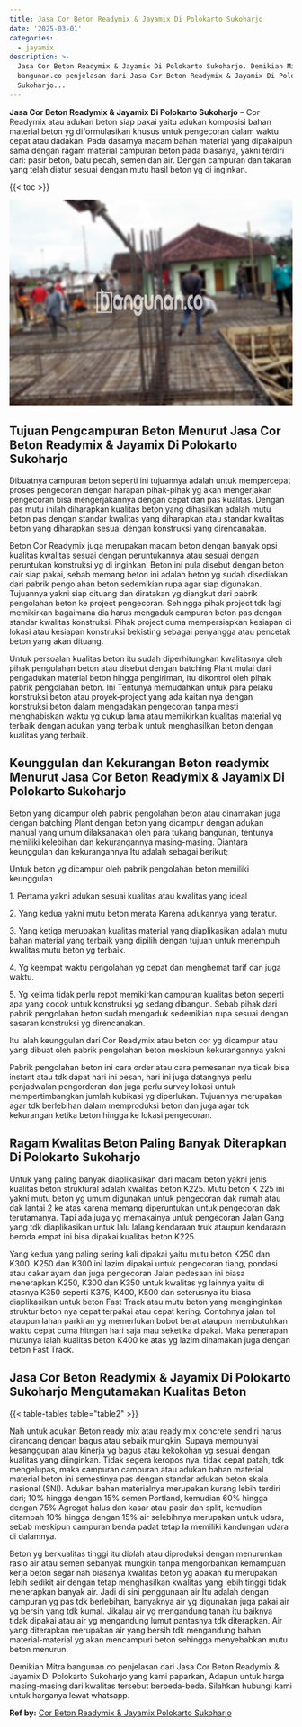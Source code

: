 ```yaml
---
title: Jasa Cor Beton Readymix & Jayamix Di Polokarto Sukoharjo
date: '2025-03-01'
categories:
  - jayamix
description: >-
  Jasa Cor Beton Readymix & Jayamix Di Polokarto Sukoharjo. Demikian Mitra
  bangunan.co penjelasan dari Jasa Cor Beton Readymix & Jayamix Di Polokarto
  Sukoharjo...
---
```


**Jasa Cor Beton Readymix & Jayamix Di Polokarto Sukoharjo** – Cor Readymix atau adukan beton siap pakai yaitu adukan komposisi bahan material beton yg diformulasikan khusus untuk pengecoran dalam waktu cepat atau dadakan. Pada dasarnya macam bahan material yang dipakaipun sama dengan ragam material campuran beton pada biasanya, yakni terdiri dari: pasir beton, batu pecah, semen dan air. Dengan campuran dan takaran yang telah diatur sesuai dengan mutu hasil beton yg di inginkan.

{{< toc >}}

![Jasa Cor Beton Readymix & Jayamix Di Polokarto Sukoharjo](/images/jasa-cor-readymix-15.png)

## Tujuan Pengcampuran Beton Menurut Jasa Cor Beton Readymix & Jayamix Di Polokarto Sukoharjo

Dibuatnya campuran beton seperti ini tujuannya adalah untuk mempercepat proses pengecoran dengan harapan pihak-pihak yg akan mengerjakan pengecoran bisa mengerjakannya dengan cepat dan pas kualitas. Dengan pas mutu inilah diharapkan kualitas beton yang dihasilkan adalah mutu beton pas dengan standar kwalitas yang diharapkan atau standar kwalitas beton yang diharapkan sesuai dengan konstruksi yang direncanakan.

Beton Cor Readymix juga merupakan macam beton dengan banyak opsi kualitas kwalitas sesuai dengan peruntukannya atau sesuai dengan peruntukan konstruksi yg di inginkan. Beton ini pula disebut dengan beton cair siap pakai, sebab memang beton ini adalah beton yg sudah disediakan dari pabrik pengolahan beton sedemikian rupa agar siap digunakan. Tujuannya yakni siap dituang dan diratakan yg diangkut dari pabrik pengolahan beton ke project pengecoran. Sehingga pihak project tdk lagi memikirkan bagaimana dia harus mengaduk campuran beton pas dengan standar kwalitas konstruksi. Pihak project cuma mempersiapkan kesiapan di lokasi atau kesiapan konstruksi bekisting sebagai penyangga atau pencetak beton yang akan dituang.

Untuk persoalan kualitas beton itu sudah diperhitungkan kwalitasnya oleh pihak pengolahan beton atau disebut dengan batching Plant mulai dari pengadukan material beton hingga pengiriman, itu dikontrol oleh pihak pabrik pengolahan beton. Ini Tentunya memudahkan untuk para pelaku konstruksi beton atau proyek-project yang ada kaitan nya dengan konstruksi beton dalam mengadakan pengecoran tanpa mesti menghabiskan waktu yg cukup lama atau memikirkan kualitas material yg terbaik dengan adukan yang terbaik untuk menghasilkan beton dengan kualitas yang terbaik.

## Keunggulan dan Kekurangan Beton readymix Menurut Jasa Cor Beton Readymix & Jayamix Di Polokarto Sukoharjo

Beton yang dicampur oleh pabrik pengolahan beton atau dinamakan juga dengan batching Plant dengan beton yang dicampur dengan adukan manual yang umum dilaksanakan oleh para tukang bangunan, tentunya memiliki kelebihan dan kekurangannya masing-masing. Diantara keunggulan dan kekurangannya Itu adalah sebagai berikut;

Untuk beton yg dicampur oleh pabrik pengolahan beton memiliki keunggulan

1\. Pertama yakni adukan sesuai kualitas atau kwalitas yang ideal

2\. Yang kedua yakni mutu beton merata Karena adukannya yang teratur.

3\. Yang ketiga merupakan kualitas material yang diaplikasikan adalah mutu bahan material yang terbaik yang dipilih dengan tujuan untuk menempuh kwalitas mutu beton yg terbaik.

4\. Yg keempat waktu pengolahan yg cepat dan menghemat tarif dan juga waktu.

5\. Yg kelima tidak perlu repot memikirkan campuran kualitas beton seperti apa yang cocok untuk konstruksi yg sedang dibangun. Sebab pihak dari pabrik pengolahan beton sudah mengaduk sedemikian rupa sesuai dengan sasaran konstruksi yg direncanakan.

Itu ialah keunggulan dari Cor Readymix atau beton cor yg dicampur atau yang dibuat oleh pabrik pengolahan beton meskipun kekurangannya yakni

Pabrik pengolahan beton ini cara order atau cara pemesanan nya tidak bisa instant atau tdk dapat hari ini pesan, hari ini juga datangnya perlu penjadwalan pengorderan dan juga perlu survey lokasi untuk mempertimbangkan jumlah kubikasi yg diperlukan. Tujuannya merupakan agar tdk berlebihan dalam memproduksi beton dan juga agar tdk kekurangan ketika beton hingga ke lokasi pengecoran.

## Ragam Kwalitas Beton Paling Banyak Diterapkan Di Polokarto Sukoharjo

Untuk yang paling banyak diaplikasikan dari macam beton yakni jenis kualitas beton struktural adalah kwalitas beton K225. Mutu beton K 225 ini yakni mutu beton yg umum digunakan untuk pengecoran dak rumah atau dak lantai 2 ke atas karena memang diperuntukan untuk pengecoran dak terutamanya. Tapi ada juga yg memakainya untuk pengecoran Jalan Gang yang tdk diaplikasikan untuk lalu lalang kendaraan truk ataupun kendaraan beroda empat ini bisa dipakai kualitas beton K225.

Yang kedua yang paling sering kali dipakai yaitu mutu beton K250 dan K300. K250 dan K300 ini lazim dipakai untuk pengecoran tiang, pondasi atau cakar ayam dan juga pengecoran Jalan pedesaan ini biasa menerapkan K250, K300 dan K350 untuk kwalitas yg lainnya yaitu di atasnya K350 seperti K375, K400, K500 dan seterusnya itu biasa diaplikasikan untuk beton Fast Track atau mutu beton yang menginginkan struktur beton nya cepat terpakai atau cepat kering. Contohnya jalan tol ataupun lahan parkiran yg memerlukan bobot berat ataupun membutuhkan waktu cepat cuma hitngan hari saja mau seketika dipakai. Maka penerapan mutunya ialah kualitas beton K400 ke atas yg lazim dinamakan juga dengan beton Fast Track.

## Jasa Cor Beton Readymix & Jayamix Di Polokarto Sukoharjo Mengutamakan Kualitas Beton

{{< table-tables table="table2" >}}

Nah untuk adukan Beton ready mix atau ready mix concrete sendiri harus dirancang dengan bagus atau sebaik mungkin. Supaya mempunyai kesanggupan atau kinerja yg bagus atau kekokohan yg sesuai dengan kualitas yang diinginkan. Tidak segera keropos nya, tidak cepat patah, tdk mengelupas, maka campuran campuran atau adukan bahan material material beton ini semestinya pas dengan standar adukan beton skala nasional (SNI). Adukan bahan materialnya merupakan kurang lebih terdiri dari; 10% hingga dengan 15% semen Portland, kemudian 60% hingga dengan 75% Agregat halus dan kasar atau pasir dan split, kemudian ditambah 10% hingga dengan 15% air selebihnya merupakan untuk udara, sebab meskipun campuran benda padat tetap Ia memiliki kandungan udara di dalamnya.

Beton yg berkualitas tinggi itu diolah atau diproduksi dengan menurunkan rasio air atau semen sebanyak mungkin tanpa mengorbankan kemampuan kerja beton segar nah biasanya kwalitas beton yg apakah itu merupakan lebih sedikit air dengan tetap menghasilkan kwalitas yang lebih tinggi tidak menerapkan banyak air. Jadi di sini penggunaan air Itu adalah dengan campuran yg pas tdk berlebihan, banyaknya air yg digunakan juga pakai air yg bersih yang tdk kumal. Jikalau air yg mengandung tanah itu baiknya tidak dipakai atau air yg mengandung lumut pantasnya tdk diterapkan. Air yang diterapkan merupakan air yang bersih tdk mengandung bahan material-material yg akan mencampuri beton sehingga menyebabkan mutu beton menurun.

Demikian Mitra bangunan.co penjelasan dari Jasa Cor Beton Readymix & Jayamix Di Polokarto Sukoharjo yang kami paparkan, Adapun untuk harga masing-masing dari kwalitas tersebut berbeda-beda. Silahkan hubungi kami untuk harganya lewat whatsapp.

**Ref by:** [Cor Beton Readymix & Jayamix Polokarto Sukoharjo](https://id.wikipedia.org/wiki/Cor)
